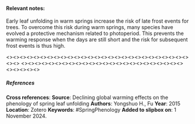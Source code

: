#### **Relevant notes**:
Early leaf unfolding in warm springs increase the risk of late frost events for trees. To overcome this risk during warm springs, many species have evolved a protective mechanism related to photoperiod. This prevents the warming response when the days are still short and the risk for subsequent frost events is thus high.

<><><><><><><><><><><><><><><><><><><><><><><><><><><><><>
<><><><><><><><><><><><><><><><><><><><><><><><><><><><><>
##### References
**Cross references**: 
**Source**: Declining global warming effects on the phenology of spring leaf unfolding
**Authors**: Yongshuo H., Fu
**Year**: 2015
**Location**: Zotero
**Keywords**: #SpringPhenology 
**Added to slipbox on**:  1 November 2024. 